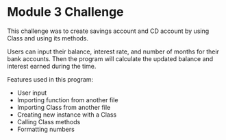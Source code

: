 # Module 3 Challenge
 
This challenge was to create savings account and CD account by using Class and using its methods.

Users can input their balance, interest rate, and number of months for their bank accounts. Then the program will calculate the updated balance and interest earned during the time.

Features used in this program:
- User input
- Importing function from another file
- Importing Class from another file
- Creating new instance with a Class
- Calling Class methods
- Formatting numbers